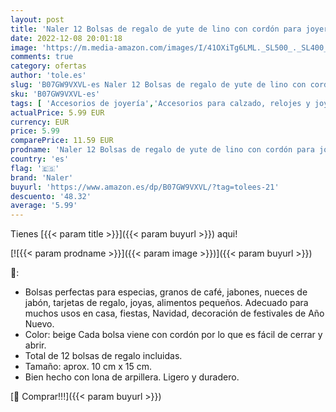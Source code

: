 ```yaml
---
layout: post
title: 'Naler 12 Bolsas de regalo de yute de lino con cordón para joyería  fiesta  navidad  almacenamiento  envoltura  favor de la boda [12 piezas de lona de arpillera - 10 x 15cm]'
date: 2022-12-08 20:01:18
image: 'https://m.media-amazon.com/images/I/41OXiTg6LML._SL500_._SL400_.jpg'
comments: true
category: ofertas
author: 'tole.es'
slug: 'B07GW9VXVL-es Naler 12 Bolsas de regalo de yute de lino con cordón para...'
sku: 'B07GW9VXVL-es'
tags: [ 'Accesorios de joyería','Accesorios para calzado, relojes y joyería','Bolsas para joyas','Cajas y organizadores de joyas','Moda','naler','navidad','🇪🇸', ]
actualPrice: 5.99 EUR
currency: EUR
price: 5.99
comparePrice: 11.59 EUR
prodname: 'Naler 12 Bolsas de regalo de yute de lino con cordón para joyería  fiesta  navidad  almacenamiento  envoltura  favor de la boda [12 piezas de lona de arpillera - 10 x 15cm]'
country: 'es'
flag: '🇪🇸'
brand: 'Naler'
buyurl: 'https://www.amazon.es/dp/B07GW9VXVL/?tag=tolees-21'
descuento: '48.32'
average: '5.99'
---
```


Tienes [{{< param title >}}]({{< param buyurl >}}) aqui!

[![{{< param prodname >}}]({{< param image >}})]({{< param buyurl >}})

🔎:

- Bolsas perfectas para especias, granos de café, jabones, nueces de jabón, tarjetas de regalo, joyas, alimentos pequeños. Adecuado para muchos usos en casa, fiestas, Navidad, decoración de festivales de Año Nuevo.
- Color: beige Cada bolsa viene con cordón por lo que es fácil de cerrar y abrir.
- Total de 12 bolsas de regalo incluidas.
- Tamaño: aprox. 10 cm x 15 cm.
- Bien hecho con lona de arpillera. Ligero y duradero.

[🛒 Comprar!!!]({{< param buyurl >}})
